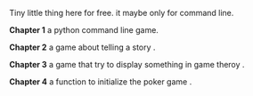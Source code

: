 Tiny little thing here for free. it maybe only for command line.


**Chapter 1**  a python command line game.

**Chapter 2**  a game about telling a story .

**Chapter 3**  a game that try to display something in game theroy .

**Chapter 4**  a function to initialize the poker game .
